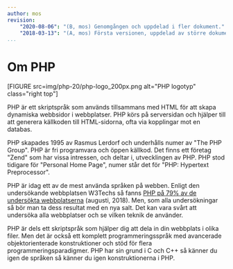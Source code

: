 ```yaml
---
author: mos
revision:
    "2020-08-06": "(B, mos) Genomgången och uppdelad i fler dokument."
    "2018-03-13": "(A, mos) Första versionen, uppdelad av större dokument."
...
```

Om PHP
=======================

[FIGURE src=img/php-20/php-logo_200px.png alt="PHP logotyp" class="right top"]

PHP är ett skriptspråk som används tillsammans med HTML för att skapa dynamiska webbsidor i webbplatser. PHP körs på serversidan och hjälper till att generera källkoden till HTML-sidorna, ofta via kopplingar mot en databas.

<!--more-->

PHP skapades 1995 av Rasmus Lerdorf och underhålls numer av "The PHP Group". PHP är fri programvara och öppen källkod. Det finns ett företag "Zend" som har vissa intressen, och deltar i, utvecklingen av PHP. PHP stod tidigare för "Personal Home Page", numer står det för "PHP: Hypertext Preprocessor".

PHP är idag ett av de mest använda språken på webben. Enligt den undersökande webbplatsen W3Techs så fanns [PHP på 79% av de undersökta webbplatserna](http://w3techs.com/technologies/overview/programming_language/all) (augusti, 2018). Men, som alla undersökningar så bör man ta dess resultat med en nya salt. Det kan vara svårt att undersöka alla webbplatser och se vilken teknik de använder.

PHP är dels ett skriptspråk som hjälper dig att dela in din webbplats i olika filer. Men det är också ett komplett programmeringsspråk med avancerade objektorienterade konstruktioner och stöd för flera programmeringsparadigmer. PHP har sin grund i C och C++ så känner du igen de språken så känner du igen konstruktionerna i PHP.
